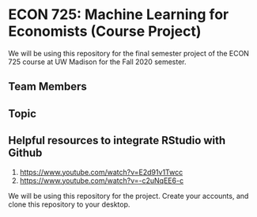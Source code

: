 # ECON 725: Machine Learning for Economists (Course Project)
We will be using this repository for the final semester project of the ECON 725 course at UW Madison for the Fall 2020 semester. 

## Team Members

## Topic

## Helpful resources to integrate RStudio with Github
1) https://www.youtube.com/watch?v=E2d91v1Twcc
2) https://www.youtube.com/watch?v=-c2uNqEE6-c

We will be using this repository for the project. Create your accounts, and clone this repository to your desktop. 
